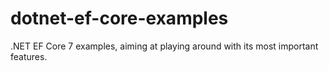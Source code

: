 # dotnet-ef-core-examples
.NET EF Core 7 examples, aiming at playing around with its most important features.
